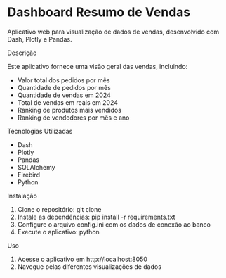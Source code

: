 # Dashboard Resumo de Vendas 

Aplicativo web para visualização de dados de vendas, desenvolvido com Dash, Plotly e Pandas.

Descrição

Este aplicativo fornece uma visão geral das vendas, incluindo:

- Valor total dos pedidos por mês
- Quantidade de pedidos por mês
- Quantidade de vendas em 2024
- Total de vendas em reais em 2024
- Ranking de produtos mais vendidos
- Ranking de vendedores por mês e ano

Tecnologias Utilizadas

- Dash
- Plotly
- Pandas
- SQLAlchemy
- Firebird
- Python

Instalação

1. Clone o repositório: git clone 
2. Instale as dependências: pip install -r requirements.txt
3. Configure o arquivo config.ini com os dados de conexão ao banco
4. Execute o aplicativo: python 

Uso

1. Acesse o aplicativo em http://localhost:8050
2. Navegue pelas diferentes visualizações de dados


